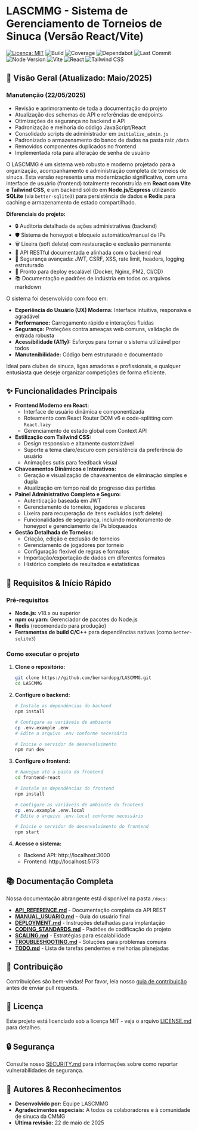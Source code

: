 # LASCMMG - Sistema de Gerenciamento de Torneios de Sinuca (Versão React/Vite)

[![Licença: MIT](https://img.shields.io/badge/Licen%C3%A7a-MIT-yellow.svg)](LICENSE.md)
![Build](https://img.shields.io/github/actions/workflow/status/bernardopg/LASCMMG/ci.yml?branch=main)
![Coverage](https://img.shields.io/codecov/c/github/bernardopg/LASCMMG)
![Dependabot](https://img.shields.io/badge/dependabot-enabled-brightgreen)
![Last Commit](https://img.shields.io/github/last-commit/bernardopg/LASCMMG)
![Node Version](https://img.shields.io/badge/node-%3E%3D18.x-brightgreen)
![Vite](https://img.shields.io/badge/vite-6.3.5-blue)
![React](https://img.shields.io/badge/react-18.2.0-blue)
![Tailwind CSS](https://img.shields.io/badge/tailwindcss-3.4.1-blue)

## 🎱 Visão Geral (Atualizado: Maio/2025)

### Manutenção (22/05/2025)
- Revisão e aprimoramento de toda a documentação do projeto
- Atualização dos schemas de API e referências de endpoints
- Otimizações de segurança no backend e API
- Padronização e melhoria do código JavaScript/React
- Consolidado scripts de administrador em `initialize_admin.js`
- Padronizado o armazenamento do banco de dados na pasta raiz `/data`
- Removidos componentes duplicados no frontend
- Implementada rota para alteração de senha de usuário

O LASCMMG é um sistema web robusto e moderno projetado para a organização, acompanhamento e administração completa de torneios de sinuca. Esta versão representa uma modernização significativa, com uma interface de usuário (frontend) totalmente reconstruída em **React com Vite e Tailwind CSS**, e um backend sólido em **Node.js/Express** utilizando **SQLite** (via `better-sqlite3`) para persistência de dados e **Redis** para caching e armazenamento de estado compartilhado.

**Diferenciais do projeto:**

- 🔒 Auditoria detalhada de ações administrativas (backend)
- 🛡️ Sistema de honeypot e bloqueio automático/manual de IPs
- 🗑️ Lixeira (soft delete) com restauração e exclusão permanente
- 📝 API RESTful documentada e alinhada com o backend real
- 🔐 Segurança avançada: JWT, CSRF, XSS, rate limit, headers, logging estruturado
- 🚀 Pronto para deploy escalável (Docker, Nginx, PM2, CI/CD)
- 📚 Documentação e padrões de indústria em todos os arquivos markdown

O sistema foi desenvolvido com foco em:

- **Experiência do Usuário (UX) Moderna:** Interface intuitiva, responsiva e agradável
- **Performance:** Carregamento rápido e interações fluidas
- **Segurança:** Proteções contra ameaças web comuns, validação de entrada robusta
- **Acessibilidade (A11y):** Esforços para tornar o sistema utilizável por todos
- **Manutenibilidade:** Código bem estruturado e documentado

Ideal para clubes de sinuca, ligas amadoras e profissionais, e qualquer entusiasta que deseje organizar competições de forma eficiente.

## ✨ Funcionalidades Principais

- **Frontend Moderno em React:**
  - Interface de usuário dinâmica e componentizada
  - Roteamento com React Router DOM v6 e code-splitting com `React.lazy`
  - Gerenciamento de estado global com Context API
- **Estilização com Tailwind CSS:**
  - Design responsivo e altamente customizável
  - Suporte a tema claro/escuro com persistência da preferência do usuário
  - Animações sutis para feedback visual
- **Chaveamentos Dinâmicos e Interativos:**
  - Geração e visualização de chaveamentos de eliminação simples e dupla
  - Atualização em tempo real do progresso das partidas
- **Painel Administrativo Completo e Seguro:**
  - Autenticação baseada em JWT
  - Gerenciamento de torneios, jogadores e placares
  - Lixeira para recuperação de itens excluídos (soft delete)
  - Funcionalidades de segurança, incluindo monitoramento de honeypot e gerenciamento de IPs bloqueados
- **Gestão Detalhada de Torneios:**
  - Criação, edição e exclusão de torneios
  - Gerenciamento de jogadores por torneio
  - Configuração flexível de regras e formatos
  - Importação/exportação de dados em diferentes formatos
  - Histórico completo de resultados e estatísticas

## 🚀 Requisitos & Início Rápido

### Pré-requisitos

- **Node.js:** v18.x ou superior
- **npm ou yarn:** Gerenciador de pacotes do Node.js
- **Redis** (recomendado para produção)
- **Ferramentas de build C/C++** para dependências nativas (como `better-sqlite3`)

### Como executar o projeto

1. **Clone o repositório:**
   ```bash
   git clone https://github.com/bernardopg/LASCMMG.git
   cd LASCMMG
   ```

2. **Configure o backend:**
   ```bash
   # Instale as dependências do backend
   npm install

   # Configure as variáveis de ambiente
   cp .env.example .env
   # Edite o arquivo .env conforme necessário

   # Inicie o servidor de desenvolvimento
   npm run dev
   ```

3. **Configure o frontend:**
   ```bash
   # Navegue até a pasta do frontend
   cd frontend-react

   # Instale as dependências do frontend
   npm install

   # Configure as variáveis de ambiente do frontend
   cp .env.example .env.local
   # Edite o arquivo .env.local conforme necessário

   # Inicie o servidor de desenvolvimento do frontend
   npm start
   ```

4. **Acesse o sistema:**
   - Backend API: http://localhost:3000
   - Frontend: http://localhost:5173

## 📚 Documentação Completa

Nossa documentação abrangente está disponível na pasta `/docs`:

- [**API_REFERENCE.md**](/docs/API_REFERENCE.md) - Documentação completa da API REST
- [**MANUAL_USUARIO.md**](/docs/MANUAL_USUARIO.md) - Guia do usuário final
- [**DEPLOYMENT.md**](/docs/DEPLOYMENT.md) - Instruções detalhadas para implantação
- [**CODING_STANDARDS.md**](/docs/CODING_STANDARDS.md) - Padrões de codificação do projeto
- [**SCALING.md**](/docs/SCALING.md) - Estratégias para escalabilidade
- [**TROUBLESHOOTING.md**](/docs/TROUBLESHOOTING.md) - Soluções para problemas comuns
- [**TODO.md**](/docs/TODO.md) - Lista de tarefas pendentes e melhorias planejadas

## 🤝 Contribuição

Contribuições são bem-vindas! Por favor, leia nosso [guia de contribuição](CONTRIBUTING.md) antes de enviar pull requests.

## 📄 Licença

Este projeto está licenciado sob a licença MIT - veja o arquivo [LICENSE.md](LICENSE.md) para detalhes.

## 🔒 Segurança

Consulte nosso [SECURITY.md](SECURITY.md) para informações sobre como reportar vulnerabilidades de segurança.

## 👥 Autores & Reconhecimentos

- **Desenvolvido por:** Equipe LASCMMG
- **Agradecimentos especiais:** A todos os colaboradores e à comunidade de sinuca da CMMG
- **Última revisão:** 22 de maio de 2025
